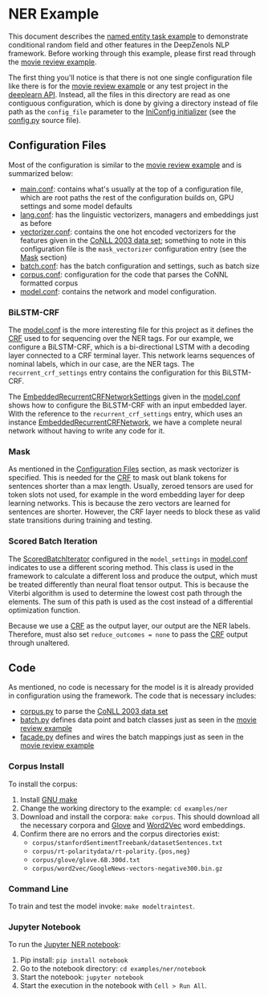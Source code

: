 # NER Example

This document describes the [named entity task example] to demonstrate
conditional random field and other features in the DeepZenols NLP framework.
Before working through this example, please first read through the
[movie review example].

The first thing you'll notice is that there is not one single configuration
file like there is for the [movie review example] or any test project in the
[deeplearn API].  Instead, all the files in this directory are read as one
contiguous configuration, which is done by giving a directory instead of file
path as the `config_file` parameter to the [IniConfig initializer] (see the
[config.py] source file).


## Configuration Files

Most of the configuration is similar to the [movie review example] and is
summarized below:

* [main.conf]: contains what's usually at the top of a configuration file,
  which are root paths the rest of the configuration builds on, GPU settings
  and some model defaults
* [lang.conf]: has the linguistic vectorizers, managers and embeddings just as
  before
* [vectorizer.conf]: contains the one hot encoded vectorizers for the features
  given in the [CoNLL 2003 data set]; something to note in this configuration
  file is the `mask_vectorizer` configuration entry (see the [Mask](#mask)
  section)
* [batch.conf]: has the batch configuration and settings, such as batch size
* [corpus.conf]: configuration for the code that parses the CoNNL formatted
  corpus
* [model.conf]: contains the network and model configuration.


### BiLSTM-CRF

The [model.conf] is the more interesting file for this project as it defines
the [CRF] used to for sequencing over the NER tags.  For our example, we
configure a BiLSTM-CRF, which is a bi-directional LSTM with a decoding layer
connected to a CRF terminal layer.  This network learns sequences of nominal
labels, which in our case, are the NER tags.  The `recurrent_crf_settings`
entry contains the configuration for this BiLSTM-CRF.

The [EmbeddedRecurrentCRFNetworkSettings] given in the [model.conf] shows how
to configure the BiLSTM-CRF with an input embedded layer.  With the reference
to the `recurrent_crf_settings` entry, which uses an instance
[EmbeddedRecurrentCRFNetwork], we have a complete neural network without having
to write any code for it.


### Mask

As mentioned in the [Configuration Files](#configuration-files) section, as
mask vectorizer is specified.  This is needed for the [CRF] to mask out blank
tokens for sentences shorter than a max length.  Usually, zeroed tensors are
used for token slots not used, for example in the word embedding layer for deep
learning networks.  This is because the zero vectors are learned for sentences
are shorter.  However, the CRF layer needs to block these as valid state
transitions during training and testing.


### Scored Batch Iteration

The [ScoredBatchIterator] configured in the `model_settings` in [model.conf]
indicates to use a different scoring method.  This class is used in the
framework to calculate a different loss and produce the output, which must be
treated differently than neural float tensor output.  This is because the
Viterbi algorithm is used to determine the lowest cost path through the
elements.  The sum of this path is used as the cost instead of a differential
optimization function.

Because we use a [CRF] as the output layer, our output are the NER labels.
Therefore, must also set `reduce_outcomes = none` to pass the [CRF] output
through unaltered.


## Code

As mentioned, no code is necessary for the model is it is already provided in
configuration using the framework.  The code that is necessary includes:
* [corpus.py] to parse the [CoNLL 2003 data set]
* [batch.py] defines data point and batch classes just as seen in the [movie
  review example]
* [facade.py] defines and wires the batch mappings just as seen in the [movie
  review example]


### Corpus Install

To install the corpus:
1. Install [GNU make](https://www.gnu.org/software/make/)
1. Change the working directory to the example: `cd examples/ner`
1. Download and install the corpora: `make corpus`.  This should download all
   the necessary corpora and [Glove] and [Word2Vec] word embeddings.
1. Confirm there are no errors and the corpus directories exist:
   * `corpus/stanfordSentimentTreebank/datasetSentences.txt`
   * `corpus/rt-polaritydata/rt-polarity.{pos,neg}`
   * `corpus/glove/glove.6B.300d.txt`
   * `corpus/word2vec/GoogleNews-vectors-negative300.bin.gz`


### Command Line

To train and test the model invoke: `make modeltraintest`.


### Jupyter Notebook

To run the [Jupyter NER notebook]:
1. Pip install: `pip install notebook`
1. Go to the notebook directory: `cd examples/ner/notebook`
1. Start the notebook: `jupyter notebook`
1. Start the execution in the notebook with `Cell > Run All`.


<!-- links -->

[Glove]: https://nlp.stanford.edu/projects/glove/
[Word2Vec]: https://code.google.com/archive/p/word2vec/
[CoNLL 2003 data set]: https://www.clips.uantwerpen.be/conll2003/ner/

[named entity task example]: https://github.com/plandes/deepnlp/blob/master/example/ner
[movie review example]: movie-example.html

[deeplearn API]: https://plandes.github.io/deeplearn/index.html
[config.py]: https://github.com/plandes/deepnlp/blob/master/example/ner/src/ner/config.py
[corpus.py]: https://github.com/plandes/deepnlp/blob/master/example/ner/src/ner/corpus.py
[batch.py]: https://github.com/plandes/deepnlp/blob/master/example/ner/src/ner/batch.py
[facade.py]: https://github.com/plandes/deepnlp/blob/master/example/ner/src/ner/facade.py

[batch.conf]: https://github.com/plandes/deepnlp/blob/master/example/ner/resources/conf/batch.conf
[model.conf]: https://github.com/plandes/deepnlp/blob/master/example/ner/resources/conf/model.conf
[vectorizer.conf]: https://github.com/plandes/deepnlp/blob/master/example/ner/resources/conf/vectorizer.conf
[main.conf]: https://github.com/plandes/deepnlp/blob/master/example/ner/resources/conf/main.conf
[lang.conf]: https://github.com/plandes/deepnlp/blob/master/example/ner/resources/conf/lang.conf
[corpus.conf]: https://github.com/plandes/deepnlp/blob/master/example/ner/resources/conf/corpus.conf

[Jupyter NER notebook]: https://github.com/plandes/deepnlp/blob/master/example/ner/notebook/ner.ipynb

[ExtendedInterpolationEnvConfig]: https://plandes.github.io/util/api/zensols.config.html#zensols.config.iniconfig.ExtendedInterpolationEnvConfig
[IniConfig initializer]: https://plandes.github.io/util/api/zensols.config.html#zensols.config.iniconfig.IniConfig.__init__
[CRF]: https://plandes.github.io/deeplearn/api/zensols.deeplearn.layer.html#zensols.deeplearn.layer.crf.CRF
[EmbeddedRecurrentCRFNetworkSettings]: ../api/zensols.deepnlp.layer.html#zensols.deepnlp.layer.embrecurcrf.EmbeddedRecurrentCRFNetworkSettings
[EmbeddedRecurrentCRFNetwork]: ../api/zensols.deepnlp.layer.html#zensols.deepnlp.layer.embrecurcrf.EmbeddedRecurrentCRFNetwork
[ScoredBatchIterator]: https://plandes.github.io/deeplearn/api/zensols.deeplearn.model.html#zensols.deeplearn.model.batchiter.ScoredBatchIterator
